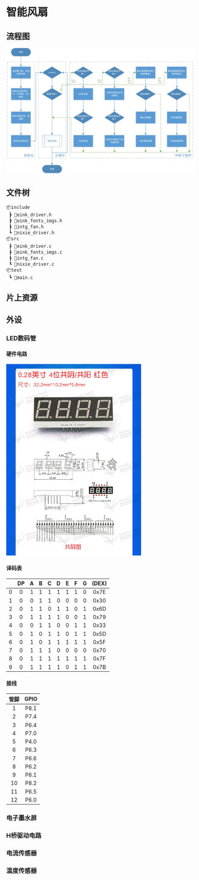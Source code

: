 # 智能风扇

## 流程图 

<img src="img/flowchart.jpg" style="zoom:100%;" />

## 文件树

```project
📦include
 ┣ 📜eink_driver.h
 ┣ 📜eink_fonts_imgs.h
 ┣ 📜intg_fan.h
 ┗ 📜nixie_driver.h
📦src
 ┣ 📜eink_driver.c
 ┣ 📜eink_fonts_imgs.c
 ┣ 📜intg_fan.c
 ┗ 📜nixie_driver.c
📦test
 ┗ 📜main.c
```

## 片上资源

## 外设

### LED数码管

#### 硬件电路

<img src="img/4位共阴极数码管.jpg" style="zoom:50%;" />

#### 译码表

|      |  DP  |  A   |  B   |  C   |  D   |  E   |  F   |  G   |  (DEX)  |
| :--: | :--: | :--: | :--: | :--: | :--: | :--: | :--: | :--: |  :--:   |
|  0   |  0   |  1   |  1   |  1   |  1   |  1   |  1   |  0   |  0x7E   |
|  1   |  0   |  0   |  1   |  1   |  0   |  0   |  0   |  0   |  0x30   |
|  2   |  0   |  1   |  1   |  0   |  1   |  1   |  0   |  1   |  0x6D   |
|  3   |  0   |  1   |  1   |  1   |  1   |  0   |  0   |  1   |  0x79   |
|  4   |  0   |  0   |  1   |  1   |  0   |  0   |  1   |  1   |  0x33   |
|  5   |  0   |  1   |  0   |  1   |  1   |  0   |  1   |  1   |  0x5D   |
|  6   |  0   |  1   |  0   |  1   |  1   |  1   |  1   |  1   |  0x5F   |
|  7   |  0   |  1   |  1   |  1   |  0   |  0   |  0   |  0   |  0x70   |
|  8   |  0   |  1   |  1   |  1   |  1   |  1   |  1   |  1   |  0x7F   |
|  9   |  0   |  1   |  1   |  1   |  1   |  0   |  1   |  1   |  0x7B   |

#### 接线

| 管脚 | GPIO |
| :--: | :--: |
|  1   | P8.1 |
|  2   | P7.4 |
|  3   | P6.4 |
|  4   | P7.0 |
|  5   | P4.0 |
|  6   | P6.3 |
|  7   | P6.6 |
|  8   | P6.2 |
|  9   | P6.1 |
|  10  | P8.2 |
|  11  | P6.5 |
|  12  | P6.0 |


### 电子墨水屏

### H桥驱动电路

### 电流传感器

### 温度传感器
